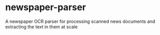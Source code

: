 # newspaper-parser
A newspaper OCR parser for processing scanned news documents and extracting the text in them at scale

